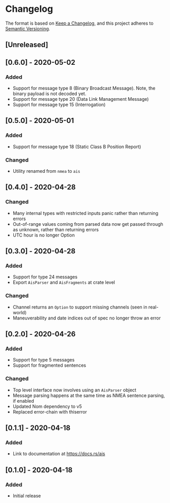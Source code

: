 # Changelog

The format is based on [Keep a Changelog](https://keepachangelog.com/en/1.0.0/),
and this project adheres to [Semantic Versioning](https://semver.org/spec/v2.0.0.html).

## [Unreleased]

## [0.6.0] - 2020-05-02
### Added
- Support for message type 8 (Binary Broadcast Message). Note, the binary payload is not decoded yet.
- Support for message type 20 (Data Link Management Message)
- Support for message type 15 (Interrogation)

## [0.5.0] - 2020-05-01
### Added
- Support for message type 18 (Static Class B Position Report)
### Changed
- Utility renamed from `nmea` to `ais`

## [0.4.0] - 2020-04-28
### Changed
- Many internal types with restricted inputs panic rather than returning errors
- Out-of-range values coming from parsed data now get passed through as unknown, rather than returning errors
- UTC hour is no longer Option

## [0.3.0] - 2020-04-28
### Added
- Support for type 24 messages
- Export `AisParser` and `AisFragments` at crate level

### Changed
- Channel returns an `Option` to support missing channels (seen in real-world)
- Maneuverability and date indices out of spec no longer throw an error

## [0.2.0] - 2020-04-26
### Added
- Support for type 5 messages
- Support for fragmented sentences

### Changed
- Top level interface now involves using an `AisParser` object
- Message parsing happens at the same time as NMEA sentence parsing, if enabled
- Updated Nom dependency to v5
- Replaced error-chain with thiserror

## [0.1.1] - 2020-04-18
### Added
- Link to documentation at https://docs.rs/ais

## [0.1.0] - 2020-04-18
### Added
- Initial release
